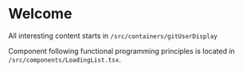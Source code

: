 # Welcome

All interesting content starts in `/src/containers/gitUserDisplay`

Component following functional programming principles is located in `/src/components/LoadingList.tsx`.